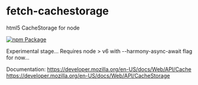 # fetch-cachestorage
html5 CacheStorage for node

[![npm Package](https://img.shields.io/npm/v/fetch-cachestorage.svg?style=flat-square)](https://www.npmjs.org/package/fetch-cachestorage)

Experimental stage...
Requires node > v6 with --harmony-async-await flag for now...

Documentation: 
https://developer.mozilla.org/en-US/docs/Web/API/Cache
https://developer.mozilla.org/en-US/docs/Web/API/CacheStorage

